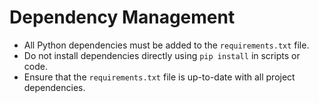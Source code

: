 # Dependency Management

*   All Python dependencies must be added to the `requirements.txt` file.
*   Do not install dependencies directly using `pip install` in scripts or code.
*   Ensure that the `requirements.txt` file is up-to-date with all project dependencies.